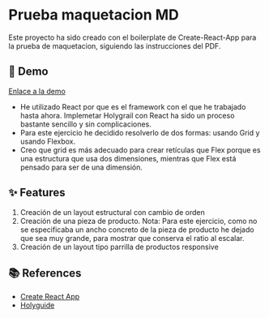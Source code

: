 
# Prueba maquetacion MD

Este proyecto ha sido creado con el boilerplate de Create-React-App para la prueba de maquetacion, siguiendo las instrucciones del PDF.

## :rocket: Demo

[Enlace a la demo](https://yumyum0035.github.io/md-maqueta-prueba/index.html)

- He utilizado React por que es el framework con el que he trabajado hasta ahora. Implemetar Holygrail con React ha sido un proceso bastante sencillo y sin complicaciones.
- Para este ejercicio he decidido resolverlo de dos formas: usando Grid y usando Flexbox.
- Creo que grid es más adecuado para crear retículas que Flex porque es una estructura que usa dos dimensiones, mientras que Flex está pensado para ser de una dimensión.

## :sparkles: Features
1. Creación de un layout estructural con cambio de orden
2. Creación de una pieza de producto. Nota: Para este ejercicio, como no se especificaba un ancho concreto de la pieza de producto he dejado que sea muy grande, para mostrar que conserva el ratio al escalar.
3. Creación de un layout tipo parrilla de productos responsive


## :books: References

 - [Create React App](https://github.com/facebook/create-react-app)
 - [Holyguide](https://holyguide.es/)

